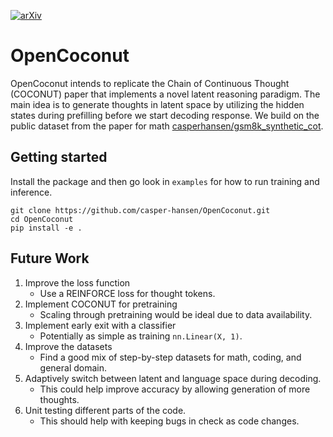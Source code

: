 [![arXiv](https://img.shields.io/badge/arXiv-2412.06769-b31b1b.svg?style=plastic)](https://arxiv.org/abs/2412.06769)

# OpenCoconut

OpenCoconut intends to replicate the Chain of Continuous Thought (COCONUT) paper that implements a novel latent reasoning paradigm. The main idea is to generate thoughts in latent space by utilizing the hidden states during prefilling before we start decoding response. We build on the public dataset from the paper for math [casperhansen/gsm8k_synthetic_cot](https://huggingface.co/datasets/casperhansen/gsm8k_synthetic_cot).

## Getting started

Install the package and then go look in `examples` for how to run training and inference.

```
git clone https://github.com/casper-hansen/OpenCoconut.git
cd OpenCoconut
pip install -e .
```

## Future Work

1. Improve the loss function
    - Use a REINFORCE loss for thought tokens.
2. Implement COCONUT for pretraining
    - Scaling through pretraining would be ideal due to data availability.
3. Implement early exit with a classifier
    - Potentially as simple as training `nn.Linear(X, 1)`.
4. Improve the datasets
    - Find a good mix of step-by-step datasets for math, coding, and general domain.
5. Adaptively switch between latent and language space during decoding.
    - This could help improve accuracy by allowing generation of more thoughts.
6. Unit testing different parts of the code.
    - This should help with keeping bugs in check as code changes.